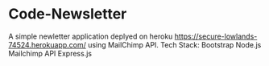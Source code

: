 # Code-Newsletter

A simple newletter application deplyed on heroku https://secure-lowlands-74524.herokuapp.com/ using MailChimp API.
Tech Stack:
Bootstrap
Node.js
Mailchimp API
Express.js
